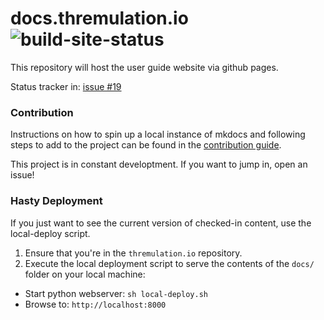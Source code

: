 # docs.thremulation.io ![build-site-status](https://github.com/mocyber/thremulation.io/workflows/build-site-preview/badge.svg)

This repository will host the user guide website via github pages.

Status tracker in: [issue #19](https://github.com/mocyber/thremulation-station/issues/19)


### Contribution

Instructions on how to spin up a local instance of mkdocs and following steps
to add to the project can be found in the [contribution guide](contribution-guide.md).  

This project is in constant developtment. If you want to jump in, open an issue!  


### Hasty Deployment

If you just want to see the current version of checked-in content, use the local-deploy script.

1. Ensure that you're in the `thremulation.io` repository.
1. Execute the local deployment script to serve the contents of the `docs/` folder on your local machine:

- Start python webserver: `sh local-deploy.sh`
- Browse to: `http://localhost:8000`
